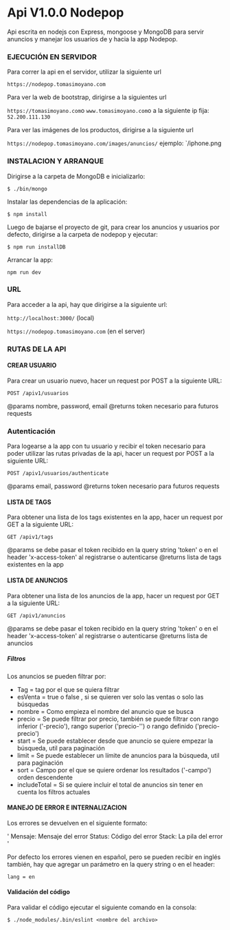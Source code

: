 # Api V1.0.0 Nodepop

Api escrita en nodejs con Express, mongoose y MongoDB para servir anuncios y manejar los usuarios de y hacia la app Nodepop.

### EJECUCIÓN EN SERVIDOR

Para correr la api en el servidor, utilizar la siguiente url

`https://nodepop.tomasimoyano.com`

Para ver la web de bootstrap, dirigirse a la siguientes url

`https://tomasimoyano.com`o `www.tomasimoyano.com`o a la siguiente ip fija: `52.200.111.130`

Para ver las imágenes de los productos, dirigirse a la siguiente url 

`https://nodepop.tomasimoyano.com/images/anuncios/` ejemplo: `/iphone.png

### INSTALACION Y ARRANQUE

Dirigirse a la carpeta de MongoDB e inicializarlo:

`$ ./bin/mongo`

Instalar las dependencias de la aplicación:

`$ npm install`

Luego de bajarse el proyecto de git, para crear los anuncios y usuarios por defecto, dirigirse a la carpeta de nodepop y ejecutar:

`$ npm run installDB`

Arrancar la app:

`npm run dev`

### URL

Para acceder a la api, hay que dirigirse a la siguiente url: 

`http://localhost:3000/` (local)

`https://nodepop.tomasimoyano.com` (en el server)

### RUTAS DE LA API

#### CREAR USUARIO

Para crear un usuario nuevo, hacer un request por POST a la siguiente URL:

`POST /apiv1/usuarios` 

@params nombre, password, email
@returns token necesario para futuros requests

### Autenticación

Para logearse a la app con tu usuario y recibir el token necesario para poder utilizar las rutas privadas de la api, hacer un request por POST a la siguiente URL:

`POST /apiv1/usuarios/authenticate`

@params email, password
@returns token necesario para futuros requests 

#### LISTA DE TAGS

Para obtener una lista de los tags existentes en la app, hacer un request por GET a la siguiente URL:

`GET /apiv1/tags` 

@params se debe pasar el token recibido en la query string 'token' o en el header 'x-access-token' al registrarse o autenticarse
@returns lista de tags existentes en la app

#### LISTA DE ANUNCIOS

Para obtener una lista de los anuncios de la app, hacer un request por GET a la siguiente URL:

`GET /apiv1/anuncios`

@params se debe pasar el token recibido en la query string 'token' o en el header 'x-access-token' al registrarse o autenticarse
@returns lista de anuncios 

##### Filtros

Los anuncios se pueden filtrar por:

- Tag = tag por el que se quiera filtrar
- esVenta = true o false , si se quieren ver solo las ventas o solo las búsquedas
- nombre = Como empieza el nombre del anuncio que se busca
- precio = Se puede filtrar por precio, también se puede filtrar con rango inferior ('-precio'), rango superior ('precio-'') o rango definido ('precio-precio')
- start = Se puede establecer desde que anuncio se quiere empezar la búsqueda, util para paginación
- limit = Se puede establecer un límite de anuncios para la búsqueda, util para paginación
- sort = Campo por el que se quiere ordenar los resultados ('-campo') orden descendente
- includeTotal = Si se quiere incluir el total de anuncios sin tener en cuenta los filtros actuales

#### MANEJO DE ERROR E INTERNALIZACION

Los errores se devuelven en el siguiente formato:

' Mensaje: Mensaje del error
  Status: Código del error
  Stack: La pila del error '

  Por defecto los errores vienen en español, pero se pueden recibir en inglés también, hay que agregar un parámetro en la query string o en el header:

  `lang = en`

 #### Validación del código
 
 Para validar el código ejecutar el siguiente comando en la consola:

 `$ ./node_modules/.bin/eslint <nombre del archivo> `
